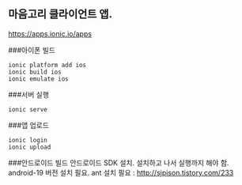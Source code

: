 ## 마음고리 클라이언트 앱.

https://apps.ionic.io/apps

###아이폰 빌드
```
ionic platform add ios
ionic build ios
ionic emulate ios
```

###서버 실행
```
ionic serve
```

###앱 업로드
```
ionic login
ionic upload
```


###안드로이드 빌드
안드로이드 SDK 설치.
설치하고 나서 실행까지 해야 함.
android-19 버전 설치 필요.
ant 설치 필요 : http://sjpison.tistory.com/233
